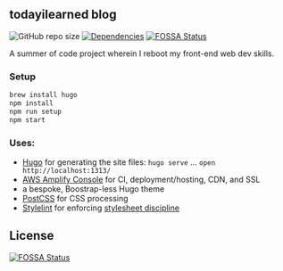 ## todayilearned blog

![GitHub repo size][code-size]
[![Dependencies][deps-img]][deps]
[![FOSSA Status](https://app.fossa.io/api/projects/git%2Bgithub.com%2Fjm3%2Ftodayilearned.svg?type=shield)](https://app.fossa.io/projects/git%2Bgithub.com%2Fjm3%2Ftodayilearned?ref=badge_shield)

[code-size]: https://img.shields.io/github/repo-size/jm3/todayilearned.svg
[deps-img]: https://david-dm.org/jm3/todayilearned.svg
[deps]: https://david-dm.org/jm3/todayilearned

A summer of code project wherein I reboot my front-end web dev skills.

### Setup

```bash
brew install hugo
npm install
npm run setup
npm start
```

### Uses:

- [Hugo](https://gohugo.io/) for generating the site files: `hugo serve` ... `open http://localhost:1313/`
- [AWS Amplify Console](https://aws.amazon.com/amplify/) for CI, deployment/hosting, CDN, and SSL
- a bespoke, Boostrap-less Hugo theme
- [PostCSS](https://github.com/postcss/postcss) for CSS processing
- [Stylelint](https://stylelint.io/) for enforcing [stylesheet discipline](https://getyarn.io/yarn-clip/7e8ae3a9-17c6-4ed5-83aa-71110490590f)


## License
[![FOSSA Status](https://app.fossa.io/api/projects/git%2Bgithub.com%2Fjm3%2Ftodayilearned.svg?type=large)](https://app.fossa.io/projects/git%2Bgithub.com%2Fjm3%2Ftodayilearned?ref=badge_large)